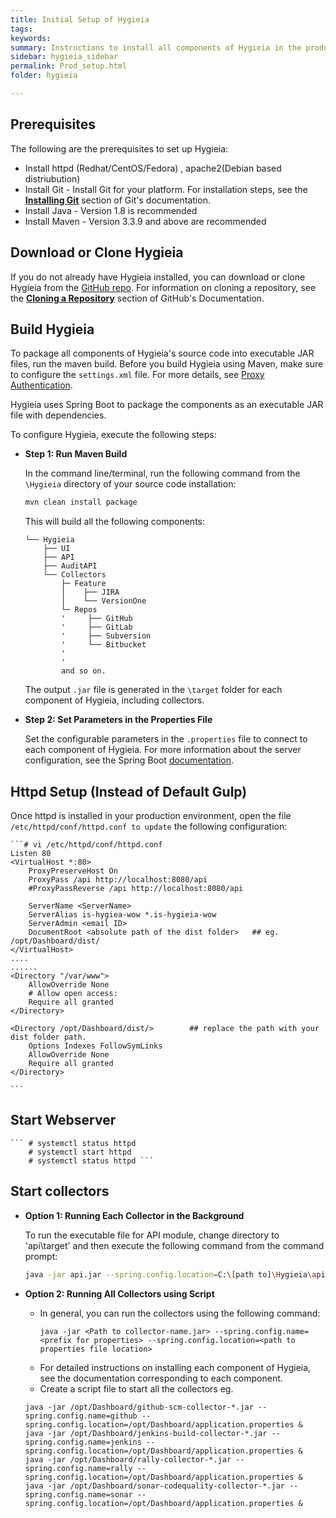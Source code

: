 ```yaml
---
title: Initial Setup of Hygieia
tags:
keywords:
summary: Instructions to install all components of Hygieia in the production environment
sidebar: hygieia_sidebar
permalink: Prod_setup.html
folder: hygieia

---
```


## Prerequisites

The following are the prerequisites to set up Hygieia:
- Install httpd (Redhat/CentOS/Fedora) , apache2(Debian based distriubution)
- Install Git - Install Git for your platform. For installation steps, see the [**Installing Git**](https://git-scm.com/book/en/v2/Getting-Started-Installing-Git) section of Git's documentation.
- Install Java - Version 1.8 is recommended
- Install Maven - Version 3.3.9 and above are recommended

## Download or Clone Hygieia

If you do not already have Hygieia installed, you can download or clone Hygieia from the [GitHub repo](https://github.com/capitalone/Hygieia). For information on cloning a repository, see the [**Cloning a Repository**](https://help.github.com/articles/cloning-a-repository/) section of GitHub's Documentation.
 
## Build Hygieia

To package all components of Hygieia's source code into executable JAR files, run the maven build. Before you build Hygieia using Maven, make sure to configure the `settings.xml` file. For more details, see [Proxy Authentication](proxyauthentication.md).

Hygieia uses Spring Boot to package the components as an executable JAR file with dependencies.

To configure Hygieia, execute the following steps:

*	**Step 1: Run Maven Build**

	In the command line/terminal, run the following command from the `\Hygieia` directory of your source code installation:
	 
	```bash
	mvn clean install package
	```

	This will build all the following components:

	~~~
	└── Hygieia
		├── UI
		├── API
		├── AuditAPI
		└── Collectors
			├─ Feature
			│    ├── JIRA
			│    └── VersionOne
			└─ Repos
			'     ├── GitHub
			'     ├── GitLab
			'     ├── Subversion 
			'     └── Bitbucket
			'
			'
			and so on. 		   
	~~~

	The output `.jar` file is generated in the `\target` folder for each component of Hygieia, including collectors.

*	**Step 2: Set Parameters in the Properties File**
	
	Set the configurable parameters in the `.properties` file to connect to each component of Hygieia. For more information about the server configuration, see the Spring Boot [documentation](http://docs.spring.io/spring-boot/docs/current-SNAPSHOT/reference/htmlsingle/#boot-features-external-config-application-property-files).

## Httpd Setup (Instead of Default Gulp)
	
Once httpd is installed in your production environment, open the file ```/etc/httpd/conf/httpd.conf to update``` the following configuration:
	
	```# vi /etc/httpd/conf/httpd.conf
	Listen 80
	<VirtualHost *:80>
        ProxyPreserveHost On
        ProxyPass /api http://localhost:8080/api
        #ProxyPassReverse /api http://localhost:8080/api

        ServerName <ServerName>
        ServerAlias is-hygiea-wow *.is-hygieia-wow
        ServerAdmin <email ID>
        DocumentRoot <absolute path of the dist folder>   ## eg. /opt/Dashboard/dist/
	</VirtualHost>
	....
	......
	<Directory "/var/www">
	    AllowOverride None
	    # Allow open access:
	    Require all granted
	</Directory>

	<Directory /opt/Dashboard/dist/>		## replace the path with your dist folder path. 
		Options Indexes FollowSymLinks
		AllowOverride None
		Require all granted
	</Directory>

	```
	
## Start Webserver
	``` # systemctl status httpd
	    # systemctl start httpd
	    # systemctl status httpd ```
	    
## Start collectors

*	**Option 1: Running Each Collector in the Background**

	To run the executable file for API module, change directory to 'api\target' and then execute the following command from the command prompt:

	```bash
	java -jar api.jar --spring.config.location=C:\[path to]\Hygieia\api\dashboard.properties -Djasypt.encryptor.password=hygieiasecret &
	```
	
*	**Option 2: Running All Collectors using Script**
	
	- In general, you can run the collectors using the following command:
		```
		java -jar <Path to collector-name.jar> --spring.config.name=<prefix for properties> --spring.config.location=<path to properties file location> 
		```
	- For detailed instructions on installing each component of Hygieia, see the documentation corresponding to each component.
	- Create a script file to start all the collectors eg. 
	```
	java -jar /opt/Dashboard/github-scm-collector-*.jar --spring.config.name=github -- 	spring.config.location=/opt/Dashboard/application.properties &  
	java -jar /opt/Dashboard/jenkins-build-collector-*.jar --spring.config.name=jenkins --spring.config.location=/opt/Dashboard/application.properties &
	java -jar /opt/Dashboard/rally-collector-*.jar --spring.config.name=rally --spring.config.location=/opt/Dashboard/application.properties & 
	java -jar /opt/Dashboard/sonar-codequality-collector-*.jar --spring.config.name=sonar --spring.config.location=/opt/Dashboard/application.properties & 
	```
	
	
	
